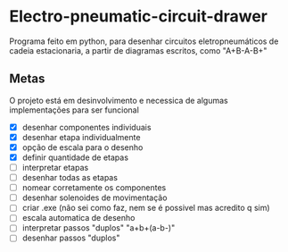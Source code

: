 # Electro-pneumatic-circuit-drawer
Programa feito em python, para desenhar circuitos eletropneumáticos de cadeia estacionaria, a partir de diagramas escritos, como "A+B-A-B+" 

## Metas
O projeto está em desinvolvimento e necessica de algumas implementações para ser funcional  

- [X] desenhar componentes individuais  
- [X] desenhar etapa individualmente
- [X] opção de escala para o desenho  
- [X] definir quantidade de etapas  
- [ ] interpretar etapas 
- [ ] desenhar todas as etapas
- [ ] nomear corretamente os componentes
- [ ] desenhar solenoides de movimentação 
- [ ] criar .exe (não sei como faz, nem se é possivel mas acredito q sim)
- [ ] escala automatica de desenho
- [ ] interpretar passos "duplos" "a+b+(a-b-)"
- [ ] desenhar passos "duplos"

